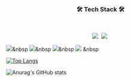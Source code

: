 
<h3 align="center"><b>🛠 Tech Stack 🛠</b></h3>
</br>
<p align="center">
<img src="https://img.shields.io/badge/Java-green?style=flat-square&logo=Java&logoColor=white"/></a>&nbsp 
<img src="https://img.shields.io/badge/Spring-blue?style=flat-square&logo=Spring&logoColor=white"/></a>&nbsp 

<img src="https://img.shields.io/badge/Mysql-F48E00?style=flat-square&logo=Mysql&logoColor=white"/></a>&nbsp
<img src="https://img.shields.io/badge/HTML-orange?style=flat-square&logo=HTML&logoColor=white"/></a>&nbsp
<img src="https://img.shields.io/badge/Javascript-yellow?style=flat-square&logo=Javascript&logoColor=white"/></a>&nbsp 
<img src="https://img.shields.io/badge/CSS3-1572B6?style=flat-square&logo=CSS3&logoColor=white"/></a> &nbsp

[![Top Langs](https://github-readme-stats.vercel.app/api/top-langs/?username=NAIMJAE&layout=compact)](https://github.com/NAIMJAE/github-readme-stats)



![Anurag's GitHub stats](https://github-readme-stats.vercel.app/api?username=NAIMJAE&hide=contribs,prs&show_icons=true&theme=merko)
